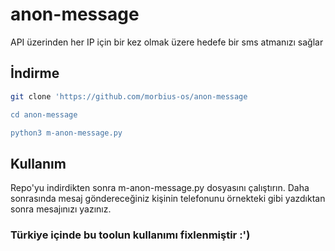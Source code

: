 # anon-message

API üzerinden her IP için bir kez olmak üzere hedefe bir sms atmanızı sağlar

## İndirme 

```bash
git clone 'https://github.com/morbius-os/anon-message

cd anon-message

python3 m-anon-message.py
```

## Kullanım

Repo'yu indirdikten sonra m-anon-message.py dosyasını çalıştırın. Daha sonrasında mesaj göndereceğiniz kişinin telefonunu örnekteki gibi yazdıktan sonra mesajınızı yazınız. 
### Türkiye içinde bu toolun kullanımı fixlenmiştir :')